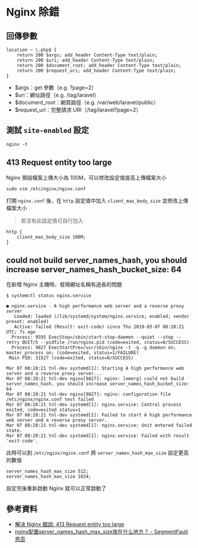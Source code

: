 # Nginx 除錯

## 回傳參數

```
location ~ \.php$ {
    return 200 $args; add_header Content-Type text/plain;
    return 200 $uri; add_header Content-Type text/plain;
    return 200 $document_root; add_header Content-Type text/plain;
    return 200 $request_uri; add_header Content-Type text/plain;
}
```

* $args：get 參數（e.g. ?page=2）
* $uri：網址路徑（e.g. /tag/laravel）
* $document_root：網頁路徑（e.g. /var/web/laravel/public）
* $request_uri：完整請求 URI（/tag/laravel?page=2）

## 測試 `site-enabled` 設定

```
nginx -t
```

## 413 Request entity too large

Nginx 預設檔案上傳大小為 100M，可以修改設定值提高上傳檔案大小

```shell
sudo vim /etc/nginx/nginx.conf
```

打開 `nginx.conf` 後，在 `http` 設定值中加入 `client_max_body_size` 並修改上傳檔案大小

> 若沒有此設定值可自行加入

```
http {
    client_max_body_size 100M;
}
```

## could not build server_names_hash, you should increase server_names_hash_bucket_size: 64

在新增 Nginx 主機時，發現網址名稱有過長的問題


```
$ systemctl status nginx.service

● nginx.service - A high performance web server and a reverse proxy server
   Loaded: loaded (/lib/systemd/system/nginx.service; enabled; vendor preset: enabled)
   Active: failed (Result: exit-code) since Thu 2019-03-07 08:28:21 UTC; 7s ago
  Process: 9595 ExecStop=/sbin/start-stop-daemon --quiet --stop --retry QUIT/5 --pidfile /run/nginx.pid (code=exited, status=0/SUCCESS)
  Process: 9827 ExecStartPre=/usr/sbin/nginx -t -q -g daemon on; master_process on; (code=exited, status=1/FAILURE)
 Main PID: 31527 (code=exited, status=0/SUCCESS)

Mar 07 08:28:21 tnl-dev systemd[1]: Starting A high performance web server and a reverse proxy server...
Mar 07 08:28:21 tnl-dev nginx[9827]: nginx: [emerg] could not build server_names_hash, you should increase server_names_hash_bucket_size: 64
Mar 07 08:28:21 tnl-dev nginx[9827]: nginx: configuration file /etc/nginx/nginx.conf test failed
Mar 07 08:28:21 tnl-dev systemd[1]: nginx.service: Control process exited, code=exited status=1
Mar 07 08:28:21 tnl-dev systemd[1]: Failed to start A high performance web server and a reverse proxy server.
Mar 07 08:28:21 tnl-dev systemd[1]: nginx.service: Unit entered failed state.
Mar 07 08:28:21 tnl-dev systemd[1]: nginx.service: Failed with result 'exit-code'.
```

此時可以到 `/etc/nginx/nginx.conf` 將 `server_names_hash_max_size` 設定更高的數值

```
server_names_hash_max_size 512;
server_names_hash_max_size 1024;
```

設定完後重新啟動 Nginx 就可以正常啟動了

## 參考資料
* [解決 Nginx 錯誤: 413 Request entity too large](https://www.phpini.com/linux/fix-nginx-error-413-request-entity-too-large)
* [nginx配置server_names_hash_max_size放在什么地方？ - SegmentFault 思否](https://segmentfault.com/q/1010000004853184)
